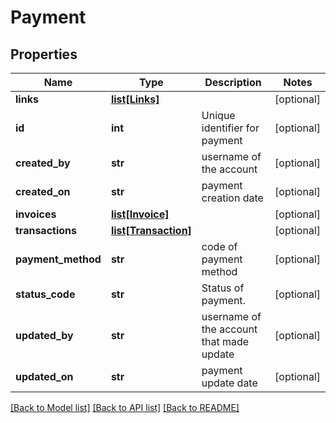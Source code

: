 # Payment

## Properties
Name | Type | Description | Notes
------------ | ------------- | ------------- | -------------
**links** | [**list[Links]**](Links.md) |  | [optional] 
**id** | **int** | Unique identifier for payment | [optional] 
**created_by** | **str** | username of the account | [optional] 
**created_on** | **str** | payment creation date | [optional] 
**invoices** | [**list[Invoice]**](Invoice.md) |  | [optional] 
**transactions** | [**list[Transaction]**](Transaction.md) |  | [optional] 
**payment_method** | **str** | code of payment method | [optional] 
**status_code** | **str** | Status of payment. | [optional] 
**updated_by** | **str** | username of the account that made update | [optional] 
**updated_on** | **str** | payment update date | [optional] 

[[Back to Model list]](../README.md#documentation-for-models) [[Back to API list]](../README.md#documentation-for-api-endpoints) [[Back to README]](../README.md)


